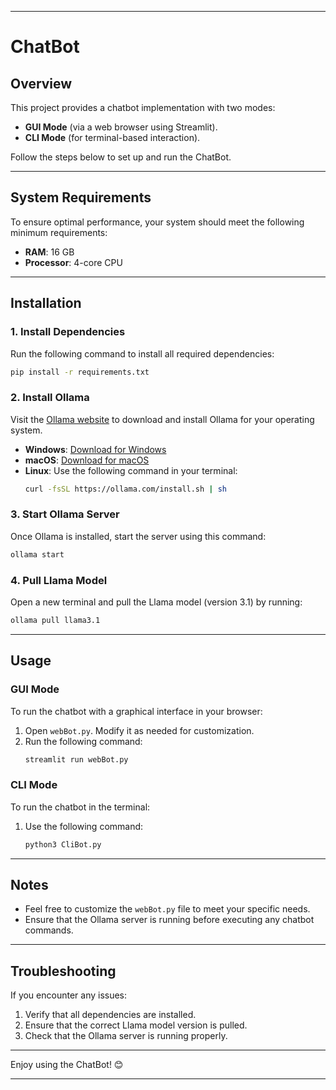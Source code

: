 

---

# ChatBot

## Overview  
This project provides a chatbot implementation with two modes:  
- **GUI Mode** (via a web browser using Streamlit).  
- **CLI Mode** (for terminal-based interaction).  

Follow the steps below to set up and run the ChatBot.

---

## System Requirements  
To ensure optimal performance, your system should meet the following minimum requirements:  
- **RAM**: 16 GB  
- **Processor**: 4-core CPU  

---

## Installation  

### 1. Install Dependencies  
Run the following command to install all required dependencies:  
```bash
pip install -r requirements.txt
```

### 2. Install Ollama  
Visit the [Ollama website](https://ollama.com) to download and install Ollama for your operating system.  

- **Windows**: [Download for Windows](https://ollama.com/download/windows)  
- **macOS**: [Download for macOS](https://ollama.com/download/mac)  
- **Linux**: Use the following command in your terminal:  
  ```bash
  curl -fsSL https://ollama.com/install.sh | sh
  ```

### 3. Start Ollama Server  
Once Ollama is installed, start the server using this command:  
```bash
ollama start
```

### 4. Pull Llama Model  
Open a new terminal and pull the Llama model (version 3.1) by running:  
```bash
ollama pull llama3.1
```

---

## Usage  

### GUI Mode  
To run the chatbot with a graphical interface in your browser:  
1. Open `webBot.py`. Modify it as needed for customization.  
2. Run the following command:  
   ```bash
   streamlit run webBot.py
   ```

### CLI Mode  
To run the chatbot in the terminal:  
1. Use the following command:  
   ```bash
   python3 CliBot.py
   ```

---

## Notes  
- Feel free to customize the `webBot.py` file to meet your specific needs.  
- Ensure that the Ollama server is running before executing any chatbot commands.

---

## Troubleshooting  
If you encounter any issues:  
1. Verify that all dependencies are installed.  
2. Ensure that the correct Llama model version is pulled.  
3. Check that the Ollama server is running properly.  

---

Enjoy using the ChatBot! 😊

---